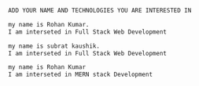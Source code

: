 ```bash
  ADD YOUR NAME AND TECHNOLOGIES YOU ARE INTERESTED IN
```

```bash
  my name is Rohan Kumar.
  I am interseted in Full Stack Web Development
```
```bash
  my name is subrat kaushik.
  I am interseted in Full Stack Web Development
```

```bash
  my name is Rohan Kumar 
  I am interseted in MERN stack Development
```

